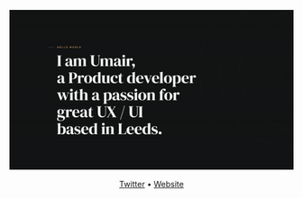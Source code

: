 ![gif from umair.dev](https://github.com/ahmedu007/ahmedu007/blob/main/intro.gif?raw=true)

<p align="center">
  <a href="https://twitter.com/intent/follow?screen_name=umair170&tw_p=followbutton">Twitter</a>  •
  <a href="https://www.umair.dev">Website</a>
</p>


<!--
**ahmedu007/ahmedu007** is a ✨ _special_ ✨ repository because its `README.md` (this file) appears on your GitHub profile.

Here are some ideas to get you started:

- 🔭 I’m currently working on ...
- 🌱 I’m currently learning ...
- 👯 I’m looking to collaborate on ...
- 🤔 I’m looking for help with ...
- 💬 Ask me about ...
- 📫 How to reach me: ...
- 😄 Pronouns: ...
- ⚡ Fun fact: ...
-->
